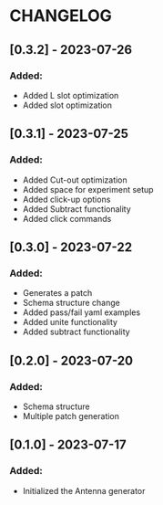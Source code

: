 # CHANGELOG

## [0.3.2] - 2023-07-26
### Added:
- Added L slot optimization
- Added slot optimization

## [0.3.1] - 2023-07-25
### Added:
- Added Cut-out optimization
- Added space for experiment setup
- Added click-up options
- Added Subtract functionality
- Added click commands

## [0.3.0] - 2023-07-22
### Added:
- Generates a patch
- Schema structure change
- Added pass/fail yaml examples 
- Added unite functionality
- Added subtract functionality

## [0.2.0] - 2023-07-20
### Added:
- Schema structure 
- Multiple patch generation

## [0.1.0] - 2023-07-17
### Added:
- Initialized the Antenna generator
